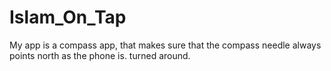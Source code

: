 # Islam_On_Tap
My app is a compass app, that makes sure that the compass needle always points north as the phone is. turned around.
